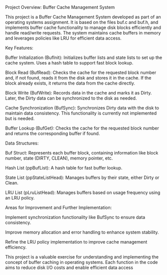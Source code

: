 Project Overview: Buffer Cache Management System

This project is a Buffer Cache Management System developed as part of an operating systems assignment. It is based on the files buf.c and buf.h, and implements buffer cache functionality to manage disk blocks efficiently and handle read/write requests. The system maintains cache buffers in memory and leverages policies like LRU for efficient data access.

Key Features:

Buffer Initialization (BufInit): Initializes buffer lists and state lists to set up the cache system. Uses a hash table to support fast block lookup.

Block Read (BufRead): Checks the cache for the requested block number and, if not found, reads it from the disk and stores it in the cache. If the block already exists, it returns the data from the cache directly.

Block Write (BufWrite): Records data in the cache and marks it as Dirty. Later, the Dirty data can be synchronized to the disk as needed.

Cache Synchronization (BufSync): Synchronizes Dirty data with the disk to maintain data consistency. This functionality is currently not implemented but is needed.

Buffer Lookup (BufGet): Checks the cache for the requested block number and returns the corresponding buffer if found.

Data Structures:

Buf Struct: Represents each buffer block, containing information like block number, state (DIRTY, CLEAN), memory pointer, etc.

Hash List (ppBufList): A hash table for fast buffer lookup.

State List (ppStateListHead): Manages buffers by their state, either Dirty or Clean.

LRU List (pLruListHead): Manages buffers based on usage frequency using an LRU policy.

Areas for Improvement and Further Implementation:

Implement synchronization functionality like BufSync to ensure data consistency.

Improve memory allocation and error handling to enhance system stability.

Refine the LRU policy implementation to improve cache management efficiency.

This project is a valuable exercise for understanding and implementing the concept of buffer caching in operating systems. Each function in the code aims to reduce disk I/O costs and enable efficient data access
